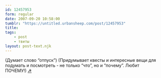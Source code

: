 ```yaml
---
id: 12457953
form: regular
date: 2007-09-20 10:58:00
tumblr: "https://untitled.urbansheep.com/post/12457953"
title:
tags:
    - post
    - твиты
layout: post-text.njk
---
```


<p>(Думает слово &ldquo;отпуск&rdquo;) (Придумывает квесты и интересные вещи для подумать и посмотреть - не только &ldquo;что&rdquo;, но и &ldquo;почему&rdquo;. Любит ПОЧЕМУ!) <a href="http://twitter.com/urbansheep/statuses/281017232">☭</a></p>

